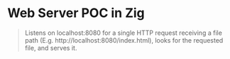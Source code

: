 # Web Server POC in Zig

> Listens on localhost:8080 for a single HTTP request receiving a file path (E.g. http://localhost:8080/index.html), looks for the requested file, and serves it.
